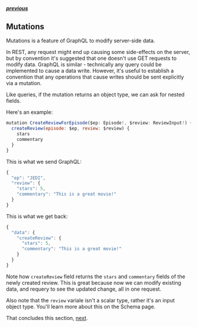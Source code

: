 ##### [previous][previous]

## Mutations

Mutations is a feature of GraphQL to modify server-side data.

In REST, any request might end up causing some side-effects on the server, but by convention it's suggested that one doesn't use GET requests to modify data. GraphQL is similar - technically any query could be implemented to cause a data write. However, it's useful to establish a convention that any operations that cause writes should be sent explicitly via a mutation.

Like queries, if the mutation returns an object type, we can ask for nested fields.

Here's an example:

```js
mutation CreateReviewForEpisode($ep: Episode!, $review: ReviewInput!) {
  createReview(episode: $ep, review: $review) {
    stars
    commentary
  }
}
```

This is what we send GraphQL:

```js
{
  "ep": "JEDI",
  "review": {
    "stars": 5,
    "commentary": "This is a great movie!"
  }
}
```

This is what we get back:

```js
{
  "data": {
    "createReview": {
      "stars": 5,
      "commentary": "This is a great movie!"
    }
  }
}
```

Note how `createReview` field returns the `stars` and `commentary` fields of the newly created review. This is great because now we can modify existing data, and requery to see the updated change, all in one request.

Also note that the `review` variale isn't a scalar type, rather it's an input object type. You'll learn more about this on the Schema page.

That concludes this section, [next][next].

[previous]: ./variables.md
[docs]: http://graphql.github.io/learn/queries/#directives
[next]: ./mutations.md
